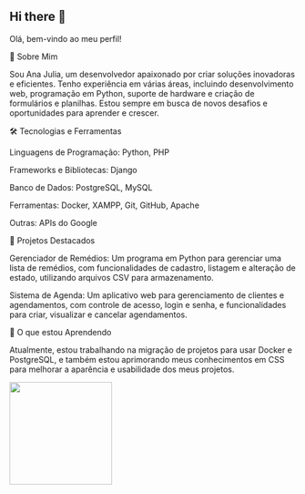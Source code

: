 ## Hi there 👋
Olá, bem-vindo ao meu perfil!

👋 Sobre Mim

Sou Ana Julia, um desenvolvedor apaixonado por criar soluções inovadoras e eficientes. Tenho experiência em várias áreas, incluindo desenvolvimento web, programação em Python, suporte de hardware e criação de formulários e planilhas. Estou sempre em busca de novos desafios e oportunidades para aprender e crescer.

🛠️ Tecnologias e Ferramentas

Linguagens de Programação: Python, PHP

Frameworks e Bibliotecas: Django

Banco de Dados: PostgreSQL, MySQL

Ferramentas: Docker, XAMPP, Git, GitHub, Apache

Outras: APIs do Google 

📂 Projetos Destacados

Gerenciador de Remédios: Um programa em Python para gerenciar uma lista de remédios, com funcionalidades de cadastro, listagem e alteração de estado, utilizando arquivos CSV para armazenamento.

Sistema de Agenda: Um aplicativo web para gerenciamento de clientes e agendamentos, com controle de acesso, login e senha, e funcionalidades para criar, visualizar e cancelar agendamentos.

🌟 O que estou Aprendendo

Atualmente, estou trabalhando na migração de projetos para usar Docker e PostgreSQL, e também estou aprimorando meus conhecimentos em CSS para melhorar a aparência e usabilidade dos meus projetos.
<div>
<a href="https://github.com/seu-usuário-aqui">
<img loading="lazy" height="180em" src="https://github-readme-stats.vercel.app/api/top-langs/?username=A-juli07&layout=compact&langs_count=7&theme=dracula"/>
</div>
